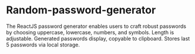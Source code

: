 # Random-password-generator
The ReactJS password generator enables users to craft robust passwords by choosing uppercase, lowercase, numbers, and symbols. Length is adjustable. Generated passwords display, copyable to clipboard. Stores last 5 passwords via local storage.
